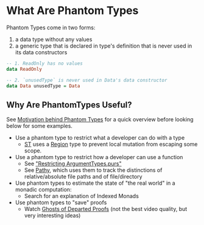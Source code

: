 # What Are Phantom Types

Phantom Types come in two forms:
1. a data type without any values
2. a generic type that is declared in type's definition that is never used in its data constructors
```purescript
-- 1. ReadOnly has no values
data ReadOnly

-- 2. `unusedType` is never used in Data's data constructor
data Data unusedType = Data
```

## Why Are PhantomTypes Useful?

See [Motivation behind Phantom Types](https://stackoverflow.com/questions/28247543/motivation-behind-phantom-types/28250226#28250226) for a quick overview before looking below for some examples.

- Use a phantom type to restrict what a developer can do with a type
    - [ST](https://pursuit.purescript.org/packages/purescript-st/4.0.0/docs/Control.Monad.ST.Internal#t:ST) uses a [Region](https://pursuit.purescript.org/packages/purescript-st/4.0.0/docs/Control.Monad.ST.Internal#k:Region) type to prevent local mutation from escaping some scope.
- Use a phantom type to restrict how a developer can use a function
    - See ["Restricting ArgumentTypes.purs"](./02-Restricting-Argument-Types.purs)
    - See [Pathy](https://github.com/slamdata/purescript-pathy#introduction), which uses them to track the distinctions of relative/absolute file paths and of file/directory
- Use phantom types to estimate the state of "the real world" in a monadic computation:
    - Search for an explanation of Indexed Monads
- Use phantom types to "save" proofs
    - Watch [Ghosts of Departed Proofs](https://www.youtube.com/watch?v=2cAxOJEiL00) (not the best video quality, but very interesting ideas)
